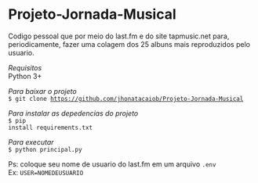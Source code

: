# Projeto-Jornada-Musical


Codigo pessoal que por meio do last.fm e do site tapmusic.net para, periodicamente, fazer uma colagem dos 25 albuns mais reproduzidos pelo usuario.

*Requisitos*</br>
Python 3+

*Para baixar o projeto*</br>
<code>$ git clone https://github.com/jhonatacaiob/Projeto-Jornada-Musical</code></br>


*Para instalar as depedencias do projeto*</br>
<code>$ pip install requirements.txt</code>


*Para executar*</br>
<code>$ python principal.py</code>


Ps: coloque seu nome de usuario do last.fm em um arquivo <code>.env</code></br>
Ex: <code>USER=NOMEDEUSUARIO</code></br>
